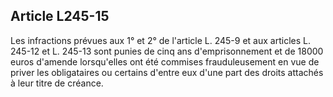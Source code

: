 Article L245-15
----
Les infractions prévues aux 1° et 2° de l'article L. 245-9 et aux articles L.
245-12 et L. 245-13 sont punies de cinq ans d'emprisonnement et de 18000 euros
d'amende lorsqu'elles ont été commises frauduleusement en vue de priver les
obligataires ou certains d'entre eux d'une part des droits attachés à leur titre
de créance.
